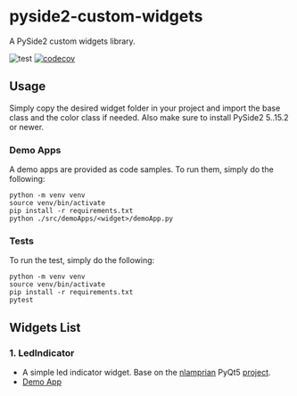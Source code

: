 # pyside2-custom-widgets
A PySide2 custom widgets library.

![test](https://github.com/Electronya/pyside2-custom-widgets/actions/workflows/test.yml/badge.svg)
[![codecov](https://codecov.io/gh/Electronya/pyside2-custom-widgets/branch/main/graph/badge.svg?token=r1uzdaQ5US)](https://codecov.io/gh/Electronya/pyside2-custom-widgets)

## Usage
Simply copy the desired widget folder in your project and import the base class
and the color class if needed. Also make sure to install PySide2 5..15.2 or newer.

### Demo Apps
A demo apps are provided as code samples. To run them, simply do the following:
```shell
python -m venv venv
source venv/bin/activate
pip install -r requirements.txt
python ./src/demoApps/<widget>/demoApp.py
```

### Tests
To run the test, simply do the following:
```shell
python -m venv venv
source venv/bin/activate
pip install -r requirements.txt
pytest
```

## Widgets List
### 1. LedIndicator
- A simple led indicator widget. Base on the [nlamprian](https://github.com/nlamprian) PyQt5 [project](https://github.com/nlamprian/pyqt5-led-indicator-widget).
- [Demo App](src/demoApps/ledIndicator/demoApp.py)
